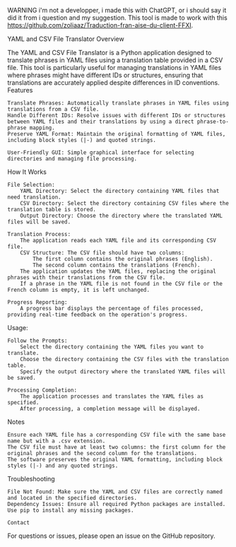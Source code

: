 WARNING i'm not a developper, i made this with ChatGPT, or i should say it did it from i question and my suggestion.
This tool is made to work with this https://github.com/zoliaaz/Traduction-fran-aise-du-client-FFXI.

YAML and CSV File Translator
Overview

The YAML and CSV File Translator is a Python application designed to translate phrases in YAML files using a translation table provided in a CSV file. This tool is particularly useful for managing translations in YAML files where phrases might have different IDs or structures, ensuring that translations are accurately applied despite differences in ID conventions.
Features

    Translate Phrases: Automatically translate phrases in YAML files using translations from a CSV file.
    Handle Different IDs: Resolve issues with different IDs or structures between YAML files and their translations by using a direct phrase-to-phrase mapping.
    Preserve YAML Format: Maintain the original formatting of YAML files, including block styles (|-) and quoted strings.
    
    User-Friendly GUI: Simple graphical interface for selecting directories and managing file processing.

How It Works

    File Selection:
        YAML Directory: Select the directory containing YAML files that need translation.
        CSV Directory: Select the directory containing CSV files where the translation table is stored.
        Output Directory: Choose the directory where the translated YAML files will be saved.

    Translation Process:
        The application reads each YAML file and its corresponding CSV file.
        CSV Structure: The CSV file should have two columns:
            The first column contains the original phrases (English).
            The second column contains the translations (French).
        The application updates the YAML files, replacing the original phrases with their translations from the CSV file.
        If a phrase in the YAML file is not found in the CSV file or the French column is empty, it is left unchanged.

    Progress Reporting:
        A progress bar displays the percentage of files processed, providing real-time feedback on the operation's progress.



Usage:

    Follow the Prompts:
        Select the directory containing the YAML files you want to translate.
        Choose the directory containing the CSV files with the translation table.
        Specify the output directory where the translated YAML files will be saved.

    Processing Completion:
        The application processes and translates the YAML files as specified.
        After processing, a completion message will be displayed.

Notes

    Ensure each YAML file has a corresponding CSV file with the same base name but with a .csv extension.
    The CSV file must have at least two columns: the first column for the original phrases and the second column for the translations.
    The software preserves the original YAML formatting, including block styles (|-) and any quoted strings.

Troubleshooting

    File Not Found: Make sure the YAML and CSV files are correctly named and located in the specified directories.
    Dependency Issues: Ensure all required Python packages are installed. Use pip to install any missing packages.

    Contact

For questions or issues, please open an issue on the GitHub repository.
